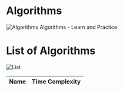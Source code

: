 # Algorithms
![Algorithms](https://user-images.githubusercontent.com/98384947/235734155-5aef5db9-399a-453f-8967-c668d8b14fa8.png)
Algorithms - Learn and Practice

# List of Algorithms
![List](https://user-images.githubusercontent.com/98384947/235734540-045d37a4-a42e-4a2c-9719-396359852585.png)

|Name | Time Complexity |
|-----|-----------------|
